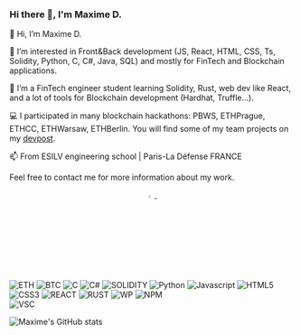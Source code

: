 ### Hi there 👋, I'm Maxime D.

👋 Hi, I’m Maxime D.

👀 I’m interested in Front&Back development (JS, React, HTML, CSS, Ts, Solidity, Python, C, C#, Java, SQL) and mostly for FinTech and Blockchain applications.

🌱 I’m a FinTech engineer student learning Solidity, Rust, web dev like React, and a lot of tools for Blockchain development (Hardhat, Truffle...).

💻 I participated in many blockchain hackathons: PBWS, ETHPrague, ETHCC, ETHWarsaw, ETHBerlin. You will find some of my team projects on my [devpost](https://devpost.com/dienger-maxime).

📫 From ESILV engineering school | Paris-La Défense FRANCE

Feel free to contact me for more information about my work.
<p align="center">
     

  <a href="https://www.linkedin.com/in/maxime-dienger/">
   <img src="https://img.icons8.com/color/48/000000/linkedin.png" width="3.5%"/>
    </a><span>&nbsp;</span>
 

![ETH](https://img.shields.io/badge/Ethereum-3C3C3D?style=for-the-badge&logo=Ethereum&logoColor=white)
![BTC](https://img.shields.io/badge/Bitcoin-000000?style=for-the-badge&logo=bitcoin&logoColor=white)
![C](https://img.shields.io/badge/C-00599C?style=for-the-badge&logo=c&logoColor=white)
![C#](https://img.shields.io/badge/C%23-239120?style=for-the-badge&logo=c-sharp&logoColor=white)
![SOLIDITY](https://img.shields.io/badge/Solidity-e6e6e6?style=for-the-badge&logo=solidity&logoColor=black)
![Python](https://img.shields.io/badge/python-3670A0?style=for-the-badge&logo=python&logoColor=ffdd54)
![Javascript](https://img.shields.io/badge/JavaScript-F7DF1E?style=for-the-badge&logo=javascript&logoColor=black)
![HTML5](https://img.shields.io/badge/html5-%23E34F26.svg?style=for-the-badge&logo=html5&logoColor=white)
![CSS3](https://img.shields.io/badge/css3-%231572B6.svg?style=for-the-badge&logo=css3&logoColor=white)
![REACT](https://img.shields.io/badge/React-20232A?style=for-the-badge&logo=react&logoColor=61DAFB)
![RUST](https://img.shields.io/badge/Rust-000000?style=for-the-badge&logo=rust&logoColor=white)
![WP](https://img.shields.io/badge/Wordpress-21759B?style=for-the-badge&logo=wordpress&logoColor=white)
![NPM](https://img.shields.io/badge/npm-CB3837?style=for-the-badge&logo=npm&logoColor=white)  
![VSC](https://img.shields.io/badge/VSCode-0078D4?style=for-the-badge&logo=visual%20studio%20code&logoColor=white)


![Maxime's GitHub stats](https://github-readme-stats.vercel.app/api?username=maximedgr)

